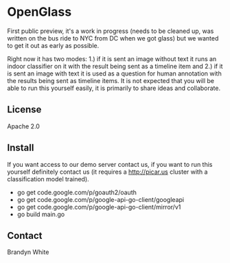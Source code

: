 OpenGlass
=========

First public preview, it's a work in progress (needs to be cleaned up, was written on the bus ride to NYC from DC when we got glass) but we wanted to get it out as early as possible.

Right now it has two modes: 1.) if it is sent an image without text it runs an indoor classifier on it with the result being sent as a timeline item and 2.) if it is sent an image with text it is used as a question for human annotation with the results being sent as timeline items.  It is not expected that you will be able to run this yourself easily, it is primarily to share ideas and collaborate.

License
-------
Apache 2.0

Install
-------
If you want access to our demo server contact us, if you want to run this yourself definitely contact us (it requires a http://picar.us cluster with a classification model trained).

* go get code.google.com/p/goauth2/oauth
* go get code.google.com/p/google-api-go-client/googleapi
* go get code.google.com/p/google-api-go-client/mirror/v1
* go build main.go

Contact
-------
Brandyn White <bwhite dappervision com>
